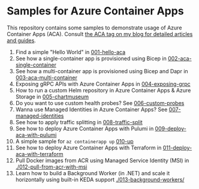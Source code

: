 # Samples for Azure Container Apps

This repository contains some samples to demonstrate usage of Azure Container Apps (ACA). Consult [the ACA tag on my blog for detailed articles and guides](https://www.thorsten-hans.com/tags/azure-container-apps/).

1. Find a simple "Hello World" in [001-hello-aca](./001-hello-aca)
2. See how a single-container app is provisioned using Bicep in [002-aca-single-container](./002-aca-single-container)
3. See how a multi-container app is provisioned using Bicep and Dapr in [003-aca-multi-container](./003-aca-multi-container)
4. Exposing gRPC APIs with Azure Container Apps in [004-exposing-grpc](./004-exposing-grpc/)
5. How to run a custom Helm repository in Azure Container Apps & Azure Storage in [005-chartmuseum](./005-chartmuseum/)
6. Do you want to use custom health probes? See [006-custom-probes](./006-custom-probes/)
7. Wanna use Managed Identities in Azure Container Apps? See [007-managed-identities](./007-managed-identities/)
8. See how to apply traffic splitting in [008-traffic-split](./008-traffic-split/)
9. See how to deploy Azure Container Apps with Pulumi in [009-deploy-aca-with-pulumi](./009-deploy-aca-with-pulumi/)
10. A simple sample for `az containerapp up` [010-up](./010-up/)
11. See how to deploy Azure Container Apps with Terraform in [011-deploy-aca-with-terraform](./011-deploy-aca-with-terraform/)
12. Pull Docker images from ACR using Managed Service Identity (MSI) in [./012-pull-from-acr-with-msi](./012-pull-from-acr-with-msi/)
13. Learn how to build a Background Worker (in .NET) and scale it horizontally using built-in KEDA support [./013-background-workers/](./013-background-workers/)
